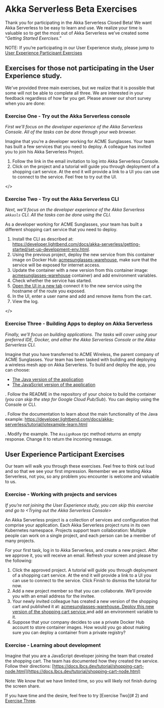 # Akka Serverless Beta Exercises

Thank you for participating in the Akka Serverless Closed Beta! We want Akka Serverless to be easy to learn and use. We realize your time is valuable so to get the most out of Akka Serverless we’ve created some “_Getting Started Exercises._” 

NOTE: If you’re participating in our User Experience study, please jump to [User Experience Participant Exercises](#user-experience-participant-exercises)

## Exercises for those not participating in the User Experience study. 

We've provided three main exercises, but we realize that it is possible that some will not be able to complete all three. We are interested in your feedback regardless of how far you get. Please answer our short survey when you are done: []()

### Exercise One - Try out the Akka Serverless console

_First we’ll focus on the developer experience of the Akka Serverless Console. All of the tasks can be done through your web browser._

Imagine that you’re a developer working for ACME Sunglasses. Your team has built a few services that you need to deploy. A colleague has invited you to join his Akka Serverless Project.


1. Follow the link in the email invitation to log into Akka Serverless Console.
2. Click on the project and a tutorial will guide you through deployment of a shopping cart service. At the end it will provide a link to a UI you can use to connect to the service. Feel free to try out the UI. 

<a name="2"></>
### Exercise Two - Try out the Akka Serverless CLI

_Next, we’ll focus on the developer experience of the Akka Serverless `akkasls` CLI. All the tasks can be done using the CLI._

As a developer working for ACME Sunglasses, your team has built a different shopping cart service that you need to deploy. 


1. Install the CLI as described at: https://developer.lightbend.com/docs/akka-serverless/getting-started/set-up-development-env.html.
2. Using the previous project, deploy the new service from this container image on Docker Hub:  [acmesunglasses-warehouse](https://hub.docker.com/r/retgits/acmesunglasses-warehouse/tags?page=1&ordering=last_updated), make sure that the service will be exposed for internet access.
3. Update the container with a new version from this container image: [acmesunglasses-warehouse](https://hub.docker.com/r/retgits/acmesunglasses-warehouse/tags?page=1&ordering=last_updated) container) and add environment variables.
4. Check whether the service has started.
5. [Open the UI in a new tab](https://static.akkaserverless.com/js-shopping-cart/index.html) connect it to the new service using the hostname of the route you exposed. 
6. In the UI, enter a user name and add and remove items from the cart.
7. View the log.

<a name="3"></>
### Exercise Three - Building Apps to deploy on Akka Serverless

_Finally, we’ll focus on building applications. The tasks will cover using your preferred IDE, Docker, and either the Akka Serverless Console or the Akka Serverless CLI._

Imagine that you have transferred to ACME Wireless, the parent company of ACME Sunglasses. Your team has been tasked with building and deploying a wireless mesh app on Akka Serverless. To build and deploy the app, you can choose:


*   [The Java version of the application](https://github.com/lightbend-labs/akkaserverless-wirelessmesh-java)
*   [The JavaScript version of the application](https://github.com/lightbend-labs/akkaserverless-wirelessmesh-javascript) 

. Follow the README in the repository of your choice to build the container (_you can skip the step for Google Cloud Pub/Sub_). You can deploy using the Console or CLI.

. Follow the documentation to learn about the main functionality of the Java example: https://developer.lightbend.com/docs/akka-serverless/tutorial/iotexample-learn.html

. Modify the example. The `AssignRoom` rpc method returns an empty response. Change it to return the incoming message. 


<a name="ux"></a>
## User Experience Participant Exercises

Our team will walk you through these exercises. Feel free to think out loud and so that we see your first impression. Remember we are testing Akka Serverless, not you, so any problem you encounter is welcome and valuable to us.

### Exercise - Working with projects and services

_If you’re not joining the User Experience study, you can skip this exercise and go to &lt;Trying out the Akka Serverless Console>_

An Akka Serverless project is a collection of services and configuration that comprise your application. Each Akka Serverless project runs in its own Kubernetes namespace. Projects support team collaboration: Multiple people can work on a single project, and each person can be a member of many projects.

For your first task, log in to Akka Serverless, and create a new project. After we approve it, you will receive an email. Refresh your screen and please try the following:

1. Click the approved project. A tutorial will guide you through deployment of a shopping cart service. At the end it will provide a link to a UI you can use to connect to the service. Click Finish to dismiss the tutorial for now. 
2. Add a new project member so that you can collaborate. We’ll provide you with an email address for the invitee. 
3. Your newly invited colleague has created a new version of the shopping cart and published it at: [acmesunglasses-warehouse. Deploy this new version of the shopping cart service ](https://hub.docker.com/r/retgits/acmesunglasses-warehouse/tags?page=1&ordering=last_updated)and add an environment variable to it.
4. Suppose that your company decides to use a private Docker Hub account to store container images. How would you go about making sure you can deploy a container from a private registry?


### Exercise - Learning about development

Imagine that you are a JavaScript developer joining the team that created the shopping cart. The team has documented how they created the service. Follow their directions: [https://docs.lbcs.dev/tutorial/shopping-cart-node.html](https://docs.lbcs.dev/tutorial/shopping-cart-node.html)

Note: We know that we have limited time, so you will likely not finish during the screen share.

If you have time and the desire, feel free to try [Exercise Two](# 2) and [Exercise Three](#3).
